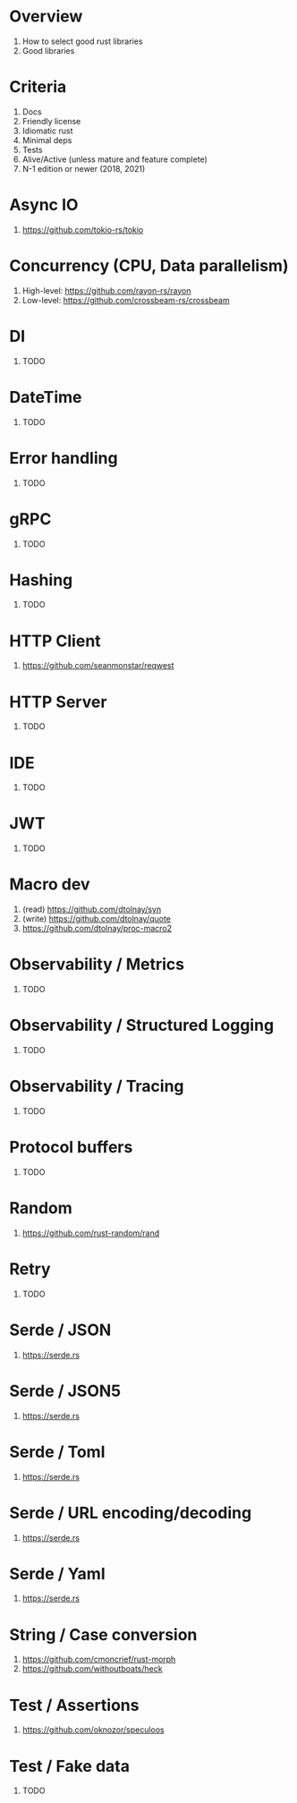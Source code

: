 # Overview

1. How to select good rust libraries
1. Good libraries

# Criteria

1. Docs
1. Friendly license
1. Idiomatic rust
1. Minimal deps
1. Tests
1. Alive/Active (unless mature and feature complete)
1. N-1 edition or newer (2018, 2021)

# Async IO

1. https://github.com/tokio-rs/tokio

# Concurrency (CPU, Data parallelism)

1. High-level: https://github.com/rayon-rs/rayon
1. Low-level: https://github.com/crossbeam-rs/crossbeam

# DI

1. TODO

# DateTime

1. TODO

# Error handling

1. TODO

# gRPC

1. TODO

# Hashing

1. TODO

# HTTP Client

1. https://github.com/seanmonstar/reqwest

# HTTP Server

1. TODO

# IDE

1. TODO

# JWT

1. TODO

# Macro dev

1. (read) https://github.com/dtolnay/syn
1. (write) https://github.com/dtolnay/quote
1. https://github.com/dtolnay/proc-macro2

# Observability / Metrics

1. TODO

# Observability / Structured Logging

1. TODO

# Observability / Tracing

1. TODO

# Protocol buffers

1. TODO

# Random

1. https://github.com/rust-random/rand

# Retry

1. TODO

# Serde / JSON

1. https://serde.rs

# Serde / JSON5

1. https://serde.rs

# Serde / Toml

1. https://serde.rs

# Serde / URL encoding/decoding

1. https://serde.rs

# Serde / Yaml

1. https://serde.rs

# String / Case conversion

1. https://github.com/cmoncrief/rust-morph
1. https://github.com/withoutboats/heck

# Test / Assertions

1. https://github.com/oknozor/speculoos

# Test / Fake data

1. TODO
